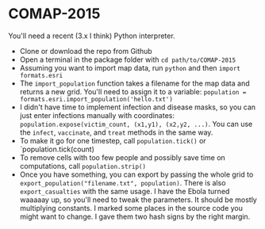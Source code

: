 # COMAP-2015

You'll need a recent (3.x I think) Python interpreter.
- Clone or download the repo from Github
- Open a terminal in the package folder
  with `cd path/to/COMAP-2015`
- Assuming you want to import map data, run `python` and then
  `import formats.esri`
- The `import_population` function takes a filename for the
  map data and returns a new grid. You'll need to assign it
  to a variable:
  `population = formats.esri.import_population('hello.txt')`
- I didn't have time to implement infection and disease masks,
  so you can just enter infections manually with coordinates:
  `population.expose(victim_count, (x1,y1), (x2,y2, ...)`.
  You can use the `infect`, `vaccinate`, and `treat` methods
  in the same way.
- To make it go for one timestep, call `population.tick()`
  or `population.tick(count)
- To remove cells with too few people and possibly save time
  on computations, call `population.strip()`
- Once you have something, you can export by passing the whole
  grid to `export_population("filename.txt", population)`.
  There is also `export_casualties` with the same usage.
  I have the Ebola turned waaaaay up, so you'll need to tweak
  the parameters. It should be mostly multiplying constants.
  I marked some places in the source code you might want to change.
  I gave them two hash signs by the right margin.
